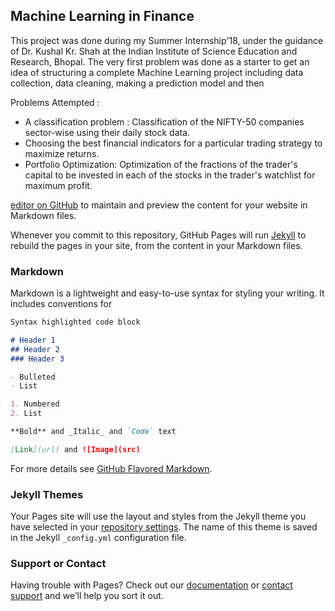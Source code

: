 ## Machine Learning in Finance

This project was done during my Summer Internship'18, under the guidance of Dr. Kushal Kr. Shah at the Indian Institute of Science Education and Research, Bhopal. The very first problem was done as a starter to get an idea of structuring a complete Machine Learning project including data collection, data cleaning, making a prediction model and then 

Problems Attempted : 
* A classification problem : Classification of the NIFTY-50 companies sector-wise using their daily stock data. 
* Choosing the best financial indicators for a particular trading strategy to maximize returns.
* Portfolio Optimization: Optimization of the fractions of the trader's capital to be invested in each of the stocks in the trader's watchlist for maximum profit.




[editor on GitHub](https://github.com/ankurguria/MultiClass-Classification-of-stock-data-sectorwise-using-Scikit-Learn/edit/master/README.md) to maintain and preview the content for your website in Markdown files.

Whenever you commit to this repository, GitHub Pages will run [Jekyll](https://jekyllrb.com/) to rebuild the pages in your site, from the content in your Markdown files.

### Markdown

Markdown is a lightweight and easy-to-use syntax for styling your writing. It includes conventions for

```markdown
Syntax highlighted code block

# Header 1
## Header 2
### Header 3

- Bulleted
- List

1. Numbered
2. List

**Bold** and _Italic_ and `Code` text

[Link](url) and ![Image](src)
```

For more details see [GitHub Flavored Markdown](https://guides.github.com/features/mastering-markdown/).

### Jekyll Themes

Your Pages site will use the layout and styles from the Jekyll theme you have selected in your [repository settings](https://github.com/ankurguria/MultiClass-Classification-of-stock-data-sectorwise-using-Scikit-Learn/settings). The name of this theme is saved in the Jekyll `_config.yml` configuration file.

### Support or Contact

Having trouble with Pages? Check out our [documentation](https://help.github.com/categories/github-pages-basics/) or [contact support](https://github.com/contact) and we’ll help you sort it out.
